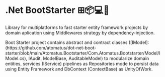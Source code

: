 # .Net BootStarter ⊞📦💻📱

<p>
  Library for multiplatforms to fast starter entity framework projects by domain aplication 
  using Middlewares strategy by dependency-injection.   
</p>

<p>
  Boot Starter project contains abstract and contract classes ([IModel]:(https://github.com/atomatus/dot-net-boot-starter/blob/main/Atomatus.Bootstarter/Com.Atomatus.Bootstarter/Model/IModel.cs), IAudit, ModelBase, AuditableModel) 
  to modularize domain entities, services (IService) pipelines as Repositories mode to persist data using 
  Entity Framework and DbContext (ContextBase) as UnityOfWork.
</p>
